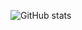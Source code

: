 ![GitHub stats](https://github-readme-stats.vercel.app/api?username=richardscholten&count_private=true&theme=dracula)
